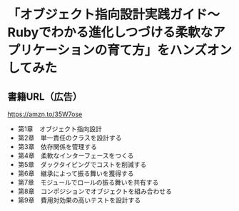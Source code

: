 # 「オブジェクト指向設計実践ガイド〜Rubyでわかる進化しつづける柔軟なアプリケーションの育て方」をハンズオンしてみた

## 書籍URL（広告）

https://amzn.to/35W7ose

- 第1章　オブジェクト指向設計
- 第2章　単一責任のクラスを設計する
- 第3章　依存関係を管理する
- 第4章　柔軟なインターフェースをつくる
- 第5章　ダックタイピングでコストを削減する
- 第6章　継承によって振る舞いを獲得する
- 第7章　モジュールでロールの振る舞いを共有する
- 第8章　コンポジションでオブジェクトを組み合わせる
- 第9章　費用対効果の高いテストを設計する
